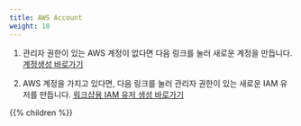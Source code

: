 ```yaml
---
title: AWS Account
weight: 10
---
```


1. 관리자 권한이 있는 AWS 계정이 없다면 다음 링크를 눌러 새로운 계정을 만듭니다.
[계정생성 바로가기](https://aws.amazon.com/getting-started/)

1. AWS 계정을 가지고 있다면, 다음 링크를 눌러 관리자 권한이 있는 새로운 IAM 유저를 만듭니다.
[워크샵용 IAM 유저 생성 바로가기](https://console.aws.amazon.com/iam/home?#/users$new)

{{% children %}}

